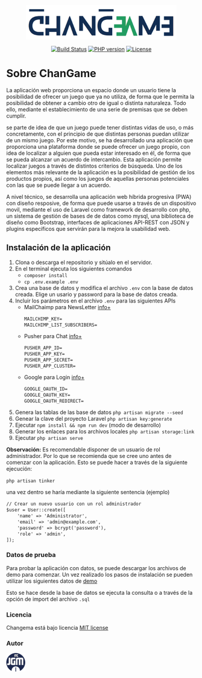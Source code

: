<p align="center">
<img src="/public/images/logo.png" alt="Logo" width="400">
</p>

<p align="center">
<a href="https://github.com/laravel/framework/actions"><img src="https://github.com/laravel/framework/workflows/tests/badge.svg" alt="Build Status"></a>
<a href=""><img src="http://poser.pugx.org/phpunit/phpunit/require/php" alt="PHP version"></a>
<a href="https://packagist.org/packages/laravel/framework"><img src="https://img.shields.io/packagist/l/laravel/framework" alt="License"></a>
</p>

# Sobre ChanGame

La aplicación web proporciona un espacio donde un usuario tiene la posibilidad de ofrecer un juego que ya no utiliza, de forma que le permita la posibilidad de obtener a cambio otro de igual o distinta naturaleza. Todo ello, mediante el establecimiento de una serie de premisas que se deben cumplir. 

se parte de idea de que un juego puede tener distintas vidas de uso, o más concretamente, con el principio de que distintas personas puedan utilizar de un mismo juego. Por este motivo, se ha desarrollado una aplicación que proporciona una plataforma donde se puede ofrecer un juego propio, con idea de localizar a alguien que pueda estar interesado en él, de forma que se pueda alcanzar un acuerdo de intercambio. Esta aplicación permite localizar juegos a través de distintos criterios de búsqueda. Uno de los elementos más relevante de la aplicación es la posibilidad de gestión de los productos propios, así como los juegos de aquellas personas potenciales con las que se puede llegar a un acuerdo.

A nivel técnico, se desarrolla una aplicación web híbrida progresiva (PWA) con diseño resposive, de forma que puede usarse a través de un dispositivo movil, mediante el uso de Laravel como framework de desarrollo con php, un sistema de gestión de bases de de datos como mysql, una biblioteca de diseño como Bootstrap, interfaces de aplicaciones API-REST con JSON y plugins específicos que servirán para la mejora la usabilidad web. 

## Instalación de la aplicación

1. Clona o descarga el repositorio y sitúalo en el servidor.
2. En el terminal ejecuta los siguientes comandos
   * `composer install ` 
   * `cp .env.example .env `
3. Crea una base de datos y modifica el archivo `.env` con la base de datos creada. Elige un usario y password para la base de datos creada.
4. Incluir los parámetros en el archivo `.env` para las siguientes APIs
   * MailChaimp para NewsLetter [info+](https://mailchimp.com/es/help/about-api-keys/)
        ```
        MAILCHIMP_KEY=
        MAILCHIMP_LIST_SUBSCRIBERS=
        ```
   * Pusher para Chat [info+](https://pusher.com/docs/channels/getting_started/javascript/?ref=nav)
        ```
        PUSHER_APP_ID=
        PUSHER_APP_KEY=
        PUSHER_APP_SECRET=
        PUSHER_APP_CLUSTER=
        ```
   * Google para Login [info+](https://developers.google.com/workspace/guides/create-credentials)
        ```
        GOOGLE_OAUTH_ID=
        GOOGLE_OAUTH_KEY=
        GOOGLE_OAUTH_REDIRECT=
        ```
5. Genera las tablas de las base de datos `php artisan migrate --seed`
6. Genear la clave del proyecto Laravel `php artisan key:generate`
7. Ejecutar `npm install && npm run dev` (modo de desarrollo)
8. Generar los enlaces para los archivos locales `php artisan storage:link`
9. Ejecutar `php artisan serve` 

**Observación:** Es recomendable disponer de un usuario de rol administrador. Por lo que se recomienda que se cree uno antes de comenzar con la aplicación. Esto se puede hacer a través de la siguiente ejecución:

`php artisan tinker`

una vez dentro se haría mediante la siguiente sentencia (ejemplo)

```
// Crear un nuevo usuario con un rol administrador
$user = User::create([
    'name' => 'Administrator',
    'email' => 'admin@example.com',
    'password' => bcrypt('password'),
    'role' => 'admin',
]);
```

### Datos de prueba

Para probar la aplicación con datos, se puede descargar los archivos de demo para comenzar. Un vez realizado los pasos de instalación se pueden utilizar los siguientes datos de [demo](demo.sql)

Esto se hace desde la base de datos se ejecuta la consulta o a través de la opción de import del archivo `.sql`

### Licencia

Changema está bajo licencia [MIT license](https://choosealicense.com/licenses/mit/)

### Autor

<img src="/public/images/logoJGM.png" alt="Logo" width="50">